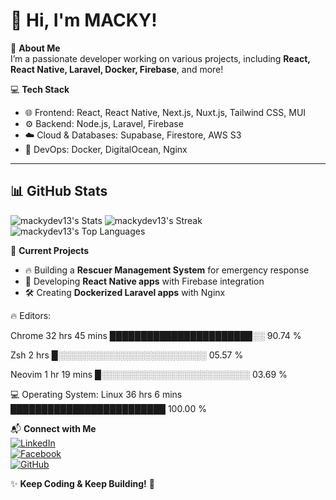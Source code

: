 # 👋 Hi, I'm MACKY!

🌟 **About Me**  
I’m a passionate developer working on various projects, including **React, React Native, Laravel, Docker, Firebase**, and more!

💻 **Tech Stack**
- 🌐 Frontend: React, React Native, Next.js, Nuxt.js, Tailwind CSS, MUI
- ⚙️ Backend: Node.js, Laravel, Firebase
- ☁️ Cloud & Databases: Supabase, Firestore, AWS S3
- 🐳 DevOps: Docker, DigitalOcean, Nginx

---

## 📊 GitHub Stats

![mackydev13's Stats](https://github-readme-stats.vercel.app/api?username=mackydev13&theme=dracula&show_icons=true&hide_border=false&count_private=true)
![mackydev13's Streak](https://github-readme-streak-stats.herokuapp.com/?user=mackydev13&theme=dracula&hide_border=false) 
![mackydev13's Top Languages](https://github-readme-stats.vercel.app/api/top-langs/?username=mackydev13&theme=dracula&show_icons=true&hide_border=false&layout=compact)

🚀 **Current Projects**
- 🔥 Building a **Rescuer Management System** for emergency response
- 📱 Developing **React Native apps** with Firebase integration
- 🛠️ Creating **Dockerized Laravel apps** with Nginx

🔥 Editors: 

Chrome                   32 hrs 45 mins      ███████████████████████░░   90.74 % 

Zsh                      2 hrs               █░░░░░░░░░░░░░░░░░░░░░░░░   05.57 % 

Neovim                   1 hr 19 mins        █░░░░░░░░░░░░░░░░░░░░░░░░   03.69 % 


💻 Operating System: 
Linux                    36 hrs 6 mins       █████████████████████████   100.00 % 

📬 **Connect with Me**  
[![LinkedIn](https://img.shields.io/badge/-LinkedIn-blue?style=flat&logo=Linkedin&logoColor=white)](https://www.linkedin.com/in/gonde-mac-arthur-30ba08184/)  
[![Facebook](https://img.shields.io/badge/-facebook-blue?style=flat&logo=facebook&logoColor=white)](https://www.facebook.com/arthur.gonde)  
[![GitHub](https://img.shields.io/badge/-GitHub-black?style=flat&logo=github&logoColor=white)](https://github.com/mackydev13)  

✨ **Keep Coding & Keep Building!** 🚀
